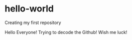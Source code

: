 # hello-world
Creating my first repository

Hello Everyone!
Trying to decode the Github!
Wish me luck!
